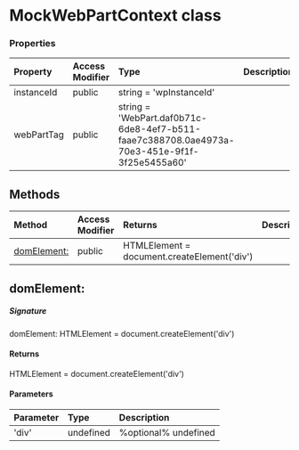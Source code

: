 # MockWebPartContext class




### Properties

| Property	   | Access Modifier | Type	| Description|
|:-------------|:----|:-------|:-----------|
|instanceId      | public | string = 'wpInstanceId' |  |
|webPartTag      | public | string = 'WebPart.daf0b71c-6de8-4ef7-b511-faae7c388708.0ae4973a-70e3-451e-9f1f-3f25e5455a60' |  |




## Methods

| Method	   | Access Modifier | Returns	| Description|
|:-------------|:----|:-------|:-----------|
|[domElement:](#domelement:)      | public | HTMLElement = document.createElement('div') |  |




## domElement:



##### Signature
domElement: HTMLElement = document.createElement('div')

#### Returns
HTMLElement = document.createElement('div')

#### Parameters


| Parameter	   | Type    | Description |
|:-------------|:---------------|:------------|
| 'div'     | undefined | %optional% undefined |

